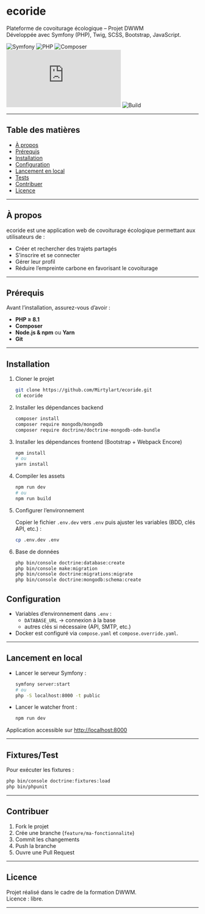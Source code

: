 # ecoride

Plateforme de covoiturage écologique – Projet DWWM  
Développée avec Symfony (PHP), Twig, SCSS, Bootstrap, JavaScript.

![Symfony](https://img.shields.io/badge/Symfony-6.x-black?logo=symfony)
![PHP](https://img.shields.io/badge/PHP-^8.1-blue?logo=php)
![Composer](https://img.shields.io/badge/Composer-dependencies-success?logo=composer)
![Node.js](https://img.shields.io/badge/Node.js->=18-green?logo=node.js)
![Build](https://github.com/Mirtylart/ecoride/actions/workflows/ci.yml/badge.svg)

---

## Table des matières

- [À propos](#à-propos)  
- [Prérequis](#prérequis)  
- [Installation](#installation)  
- [Configuration](#configuration)  
- [Lancement en local](#lancement-en-local)  
- [Tests](#tests)  
- [Contribuer](#contribuer)  
- [Licence](#licence)

---

## À propos

ecoride est une application web de covoiturage écologique permettant aux utilisateurs de :  
- Créer et rechercher des trajets partagés  
- S’inscrire et se connecter  
- Gérer leur profil  
- Réduire l’empreinte carbone en favorisant le covoiturage  

---

## Prérequis

Avant l’installation, assurez-vous d’avoir :  

- **PHP ≥ 8.1**  
- **Composer**  
- **Node.js & npm** ou **Yarn**  
- **Git**

---

##  Installation

1. Cloner le projet

   ```bash
   git clone https://github.com/Mirtylart/ecoride.git
   cd ecoride
   ```

2. Installer les dépendances backend

   ```bash
   composer install
   composer require mongodb/mongodb
   composer require doctrine/doctrine-mongodb-odm-bundle
   ```

3. Installer les dépendances frontend (Bootstrap + Webpack Encore)

   ```bash
   npm install
   # ou
   yarn install
   ```
4. Compiler les assets

   ```bash
   npm run dev  
   # ou
   npm run build 
   ```


5. Configurer l’environnement

   Copier le fichier `.env.dev` vers `.env` puis ajuster les variables (BDD, clés API, etc.) :

   ```bash
   cp .env.dev .env
   ```

6. Base de données

   ```bash
   php bin/console doctrine:database:create
   php bin/console make:migration
   php bin/console doctrine:migrations:migrate
   php bin/console doctrine:mongodb:schema:create
   ```


##  Configuration

- Variables d’environnement dans `.env` :  
  - `DATABASE_URL` → connexion à la base  
  - autres clés si nécessaire (API, SMTP, etc.)  
- Docker est configuré via `compose.yaml` et `compose.override.yaml`.  

---

##  Lancement en local

- Lancer le serveur Symfony :

  ```bash
  symfony server:start
  # ou
  php -S localhost:8000 -t public
  ```

- Lancer le watcher front :

  ```bash
  npm run dev
  ```

Application accessible sur [http://localhost:8000](http://localhost:8000)

---

## Fixtures/Test

Pour exécuter les fixtures :

```bash
php bin/console doctrine:fixtures:load
php bin/phpunit
```

---

##  Contribuer

1. Fork le projet  
2. Crée une branche (`feature/ma-fonctionnalite`)  
3. Commit les changements  
4. Push la branche  
5. Ouvre une Pull Request  

---

##  Licence

Projet réalisé dans le cadre de la formation DWWM.  
Licence : libre.

---
